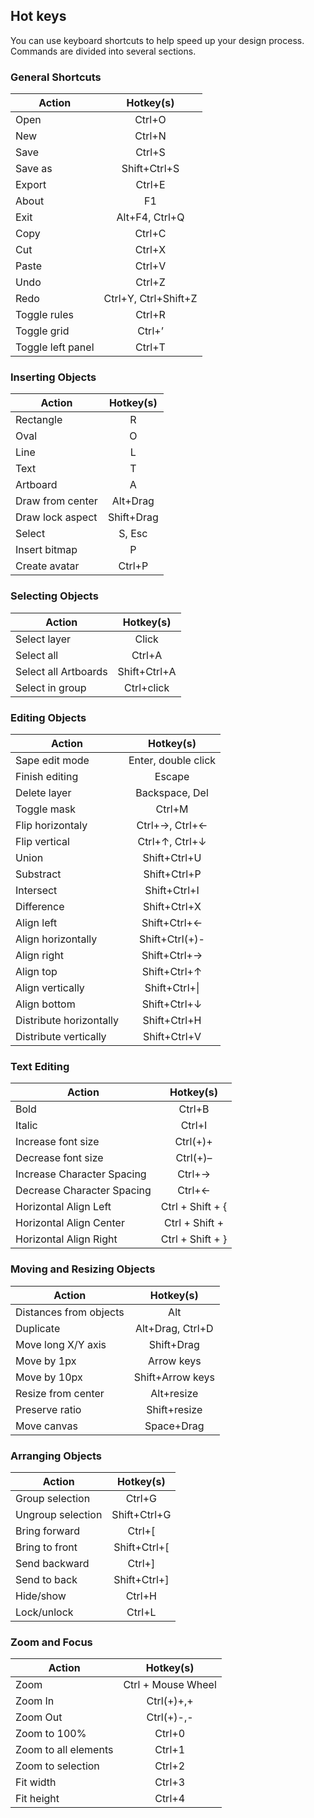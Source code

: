 ﻿## Hot keys

You can use keyboard shortcuts to help speed up your design process. Commands are divided into several sections.

### General Shortcuts


| Action        | Hotkey(s)     |
| ------------- |:-------------:|
| Open |Ctrl+O |
| New |Ctrl+N |
| Save |Ctrl+S |
| Save as |Shift+Ctrl+S |
| Export |Ctrl+E |
| About |F1 |
| Exit |Alt+F4, Ctrl+Q |
| Copy |Ctrl+C |
| Cut |Ctrl+X |
| Paste |Ctrl+V |
| Undo |Ctrl+Z  |
| Redo |Ctrl+Y, Ctrl+Shift+Z |
| Toggle rules |Ctrl+R |
| Toggle grid |Ctrl+’ |
| Toggle left panel |Ctrl+T | 



### Inserting Objects


| Action        | Hotkey(s)     |
| ------------- |:-------------:|
| Rectangle |R |
| Oval |O |
| Line |L |
| Text	|T |
| Artboard |A |
| Draw from center | Alt+Drag |
| Draw lock aspect |Shift+Drag |
| Select |S, Esc |
| Insert bitmap |P |
| Create avatar |Ctrl+P |

### Selecting Objects


| Action        | Hotkey(s)     |
| ------------- |:-------------:|
| Select layer |Click |
| Select all |Ctrl+A |
| Select all Artboards |Shift+Ctrl+A |
| Select in group |Ctrl+click |

### Editing Objects


| Action        | Hotkey(s)     |
| ------------- |:-------------:|
| Sape edit mode |Enter, double click |
| Finish editing |Escape |
| Delete layer |Backspace, Del |
| Toggle mask |Ctrl+M |
| Flip horizontaly |Ctrl+→, Ctrl+← | 
| Flip vertical |Ctrl+↑, Ctrl+↓ |
| Union |Shift+Ctrl+U |
| Substract |Shift+Ctrl+P |
| Intersect |Shift+Ctrl+I |
| Difference |Shift+Ctrl+X |
| Align left |Shift+Ctrl+← |
| Align horizontally |Shift+Ctrl(+)- |
| Align right |Shift+Ctrl+→ |
| Align top |Shift+Ctrl+↑ |
| Align vertically |Shift+Ctrl+\| |
| Align bottom |Shift+Ctrl+↓  |
| Distribute horizontally |Shift+Ctrl+H |
| Distribute vertically |Shift+Ctrl+V |

### Text Editing


| Action        | Hotkey(s)     |
| ------------- |:-------------:|
| Bold |Ctrl+B |
| Italic  |Ctrl+I |
| Increase font size |Ctrl(+)+ |
| Decrease font size |Ctrl(+)– |
| Increase Character Spacing |Ctrl+→ |
| Decrease Character Spacing |Ctrl+← |
| Horizontal Align Left |Ctrl + Shift + { |
| Horizontal Align Center |Ctrl + Shift + | |
| Horizontal Align Right |Ctrl + Shift + } |

### Moving and Resizing Objects


| Action        | Hotkey(s)     |
| ------------- |:-------------:|
| Distances from objects |Alt |
| Duplicate |Alt+Drag, Ctrl+D |
| Move long X/Y axis |Shift+Drag |
| Move by 1px |Arrow keys |
| Move by 10px |Shift+Arrow keys |
| Resize from center |Alt+resize |
| Preserve ratio |Shift+resize |
| Move canvas |Space+Drag |

### Arranging Objects


| Action        | Hotkey(s)     |
| ------------- |:-------------:|
| Group selection |Ctrl+G |
| Ungroup selection |Shift+Ctrl+G |
| Bring forward |Ctrl+\[ |
| Bring to front |Shift+Ctrl+\[ |
| Send backward |Ctrl+] |
| Send to back |Shift+Ctrl+] |
| Hide/show |Ctrl+H |
| Lock/unlock |Ctrl+L |

### Zoom and Focus


| Action        | Hotkey(s)     |
| ------------- |:-------------:|
| Zoom |Ctrl + Mouse Wheel |
| Zoom In |Ctrl(+)+,+ |
| Zoom Out |Ctrl(+)-,- |
| Zoom to 100% |Ctrl+0 |
| Zoom to all elements |Ctrl+1 |
| Zoom to selection |Ctrl+2 |
| Fit width |Ctrl+3 |
| Fit height |Ctrl+4 |
